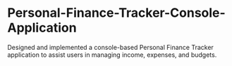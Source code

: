 # Personal-Finance-Tracker-Console-Application
Designed and implemented a console-based Personal Finance Tracker application to assist users in managing income, expenses, and budgets.

